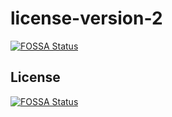 # license-version-2
[![FOSSA Status](https://app.fossa.com/api/projects/git%2Bgithub.com%2Ftd-truedetective%2Flicense-version-2.svg?type=shield)](https://app.fossa.com/projects/git%2Bgithub.com%2Ftd-truedetective%2Flicense-version-2?ref=badge_shield)



## License
[![FOSSA Status](https://app.fossa.com/api/projects/git%2Bgithub.com%2Ftd-truedetective%2Flicense-version-2.svg?type=large)](https://app.fossa.com/projects/git%2Bgithub.com%2Ftd-truedetective%2Flicense-version-2?ref=badge_large)